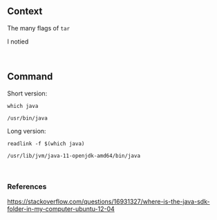 ## Context

The many flags of `tar`

I notied 
    
<br>

## Command

Short version:

    which java 

    /usr/bin/java

Long version:    

    readlink -f $(which java) 

    /usr/lib/jvm/java-11-openjdk-amd64/bin/java

<br>

### References

https://stackoverflow.com/questions/16931327/where-is-the-java-sdk-folder-in-my-computer-ubuntu-12-04